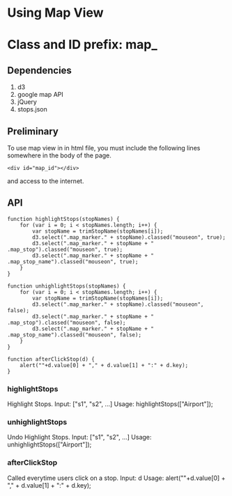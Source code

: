 # Using Map View

# Class and ID prefix: map_

## Dependencies

1. d3
2. google map API
3. jQuery
4. stops.json

## Preliminary

To use map view in in html file, you must include the following lines
somewhere in the body of the page.

    <div id="map_id"></div>

and access to the internet.

## API

	function highlightStops(stopNames) {
	    for (var i = 0; i < stopNames.length; i++) {
	        var stopName = trimStopName(stopNames[i]);
	        d3.select(".map_marker." + stopName).classed("mouseon", true);
	        d3.select(".map_marker." + stopName + " .map_stop").classed("mouseon", true);
	        d3.select(".map_marker." + stopName + " .map_stop_name").classed("mouseon", true);
	    }
	}
	
	function unhighlightStops(stopNames) {
	    for (var i = 0; i < stopNames.length; i++) {
	        var stopName = trimStopName(stopNames[i]);
	        d3.select(".map_marker." + stopName).classed("mouseon", false);
	        d3.select(".map_marker." + stopName + " .map_stop").classed("mouseon", false);
	        d3.select(".map_marker." + stopName + " .map_stop_name").classed("mouseon", false);
	    }
	}
	
	function afterClickStop(d) {
	    alert(""+d.value[0] + "," + d.value[1] + ":" + d.key);
	}

### highlightStops

Highlight Stops.
Input: ["s1", "s2", ...]
Usage: highlightStops(["Airport"]);

### unhighlightStops

Undo Highlight Stops.
Input: ["s1", "s2", ...]
Usage: unhighlightStops(["Airport"]);

### afterClickStop

Called everytime users click on a stop.
Input: d
Usage: alert(""+d.value[0] + "," + d.value[1] + ":" + d.key);
